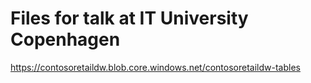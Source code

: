 # Files for talk at IT University Copenhagen

https://contosoretaildw.blob.core.windows.net/contosoretaildw-tables
